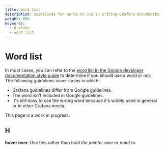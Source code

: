 ```yaml
---
title: Word list
description: Guidelines for words to use in writing Grafana documentation.
weight: 600
keywords:
  - Grafana
  - word list
---
```


# Word list

In most cases, you can refer to the [word list in the Google developer documentation style guide](https://developers.google.com/style/word-list) to determine if you should use a word or not. The following guidelines cover cases in which:
- Grafana guidelines differ from Google guidelines.
- The word isn't included in Google guidelines.
- It's still easy to use the wrong word because it's widely used in general or in other Grafana media.

This page is a work in progress.

<!--
## A
## B
## C
## D
## E
## F
## G -->
## H

**hover over**: Use this rather than _hold the pointer over_ or _point to_.

<!--## I
## J
## K
## L
## M
## N
## O
## P
## Q
## R
## S
## T
## U
## V
## W
## X -->